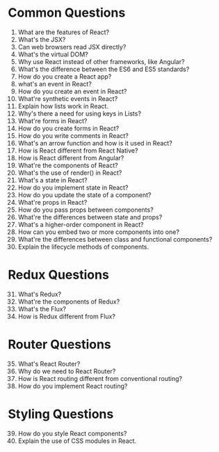 # Common Questions
1. What are the features of React?
2. What's the JSX?
3. Can web browsers read JSX directly?
4. What's the virtual DOM?
5. Why use React instead of other frameworks, like Angular?
6. What's the difference between the ES6 and ES5 standards?
7. How do you create a React app?
8. what's an event in React?
9. How do you create an event in React?
10. What're synthetic events in React?
11. Explain how lists work in React.
12. Why's there a need for using keys in Lists?
13. What're forms in React?
14. How do you create forms in React?
15. How do you write comments in React?
16. What's an arrow function and how is it used in React?
17. How is React different from React Native?
18. How is React different from Angular?
19. What're the components of React?
20. What's the use of render() in React?
21. What's a state in React?
22. How do you implement state in React?
23. How do you update the state of a component?
24. What're props in React?
25. How do you pass props between components?
26. What're the differences between state and props?
27. What's a higher-order component in React?
28. How can you embed two or more components into one?
29. What're the differences between class and functional components?
30. Explain the lifecycle methods of components.

# Redux Questions
31. What's Redux?
32. What're the components of Redux?
33. What's the Flux?
34. How is Redux different from Flux?

# Router Questions
35. What's React Router?
36. Why do we need to React Router?
37. How is React routing different from conventional routing?
38. How do you implement React routing?

# Styling Questions
39. How do you style React components?
40. Explain the use of CSS modules in React.